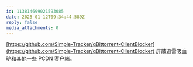 ```yaml
---
id: 113814699021593085
date: 2025-01-12T09:34:44.589Z
reply: false
media_attachments: 0
---
```


[https://github.com/Simple-Tracker/qBittorrent-ClientBlocker](https://github.com/Simple-Tracker/qBittorrent-ClientBlocker) 屏蔽迅雷吸血驴和其他一些 PCDN 客户端。

